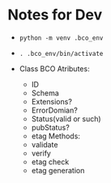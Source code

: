# Notes for Dev

- `python -m venv .bco_env`

- `. .bco_env/bin/activate`

- Class BCO
	Atributes:
	- ID
	- Schema
	- Extensions?
	- ErrorDomian?
	- Status(valid or such)
	- pubStatus?
	- etag
	Methods:
	- validate
	- verify
	- etag check
	- etag generation